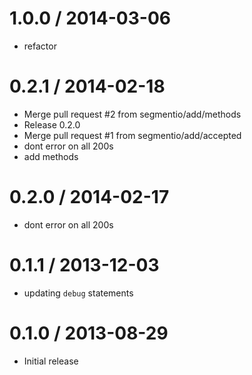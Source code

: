 
1.0.0 / 2014-03-06
==================

 * refactor

0.2.1 / 2014-02-18
==================

 * Merge pull request #2 from segmentio/add/methods
 * Release 0.2.0
 * Merge pull request #1 from segmentio/add/accepted
 * dont error on all 200s
 * add methods

0.2.0 / 2014-02-17
==================

 * dont error on all 200s

0.1.1 / 2013-12-03
==================

  * updating `debug` statements

0.1.0 / 2013-08-29
==================

  * Initial release
